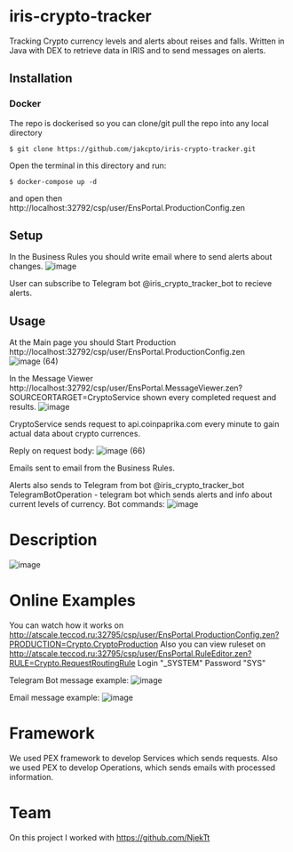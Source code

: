 # iris-crypto-tracker
Tracking Crypto currency levels and alerts about reises and falls.
Written in Java with DEX to retrieve data in IRIS and to send messages on alerts.

## Installation 

### Docker
The repo is dockerised so you can  clone/git pull the repo into any local directory
```
$ git clone https://github.com/jakcpto/iris-crypto-tracker.git
```
Open the terminal in this directory and run:
```
$ docker-compose up -d
```
and open then http://localhost:32792/csp/user/EnsPortal.ProductionConfig.zen

## Setup
In the Business Rules you should write email where to send alerts about changes.
![image](https://user-images.githubusercontent.com/41373877/138560188-0bc9007f-1c50-419b-b4c1-e748948d69c4.png)

User can subscribe to Telegram bot @iris_crypto_tracker_bot to recieve alerts.

## Usage
At the Main page you should Start Production http://localhost:32792/csp/user/EnsPortal.ProductionConfig.zen
![image (64)](https://user-images.githubusercontent.com/41373877/137479173-9d6c17ec-d0c0-467a-95d3-f0baa137875a.png)

In the Message Viewer http://localhost:32792/csp/user/EnsPortal.MessageViewer.zen?SOURCEORTARGET=CryptoService shown every completed request and results.
![image](https://user-images.githubusercontent.com/47400570/138618632-c708e57e-0064-46bf-bd4b-257ec12c7001.png)

CryptoService sends request to api.coinpaprika.com every minute to gain actual data about crypto currences.

Reply on request body:
![image (66)](https://user-images.githubusercontent.com/41373877/137479523-0bb61993-524a-4bc1-a123-921a0bade5c5.png)

Emails sent to email from the Business Rules.

Alerts also sends to Telegram from bot @iris_crypto_tracker_bot
TelegramBotOperation - telegram bot which sends alerts and info about current levels of currency.
Bot commands:
![image](https://user-images.githubusercontent.com/41373877/138560291-8d7cca3a-9684-455c-93fe-117d37603f30.png)


# Description
![image](https://user-images.githubusercontent.com/47400570/138618556-c5bf8e15-a795-40a8-8da6-2dcec184be50.png)


# Online Examples
You can watch how it works on http://atscale.teccod.ru:32795/csp/user/EnsPortal.ProductionConfig.zen?PRODUCTION=Crypto.CryptoProduction
Also you can view ruleset on http://atscale.teccod.ru:32795/csp/user/EnsPortal.RuleEditor.zen?RULE=Crypto.RequestRoutingRule
Login "_SYSTEM"
Password "SYS"

Telegram Bot message example:
![image](https://user-images.githubusercontent.com/41373877/138560312-9c2173c9-44f6-4c8f-a434-2fb40f0d7ce7.png)

Email message example:
![image](https://user-images.githubusercontent.com/41373877/138560370-9df9c331-1dcc-47c8-a5f0-bcfac6788355.png)


# Framework
We used PEX framework to develop Services which sends requests.
Also we used PEX to develop Operations, which sends emails with processed information.

# Team
On this project I worked with https://github.com/NjekTt
